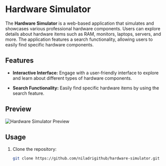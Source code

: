 # Hardware Simulator

The **Hardware Simulator** is a web-based application that simulates and showcases various professional hardware components. Users can explore details about hardware items such as RAM, monitors, laptops, servers, and more. The application features a search functionality, allowing users to easily find specific hardware components.

## Features

- **Interactive Interface:** Engage with a user-friendly interface to explore and learn about different types of hardware components.

- **Search Functionality:** Easily find specific hardware items by using the search feature.

## Preview

![Hardware Simulator Preview](https://github.com/niladrigithub/hardware-simulator/blob/main/Screenshot%202024-01-29%20at%2001.58.36.png)

## Usage

1. Clone the repository:

   ```bash
   git clone https://github.com/niladrigithub/hardware-simulator.git
